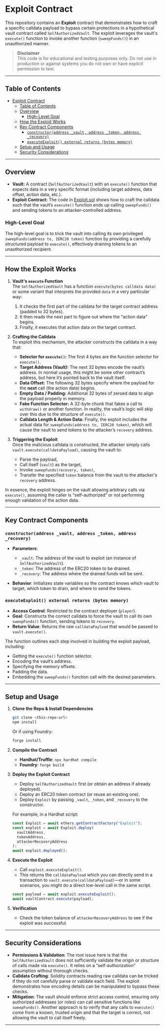# Exploit Contract

This repository contains an **Exploit** contract that demonstrates how to craft a specific calldata payload to bypass certain protections in a hypothetical vault contract called `SelfAuthorizedVault`. The exploit leverages the vault's `execute()` function to invoke another function (`sweepFunds()`) in an unauthorized manner.

> **Disclaimer**  
> This code is for educational and testing purposes only. Do not use in production or against systems you do not own or have explicit permission to test.

---

## Table of Contents

- [Exploit Contract](#exploit-contract)
  - [Table of Contents](#table-of-contents)
  - [Overview](#overview)
    - [High-Level Goal](#high-level-goal)
  - [How the Exploit Works](#how-the-exploit-works)
  - [Key Contract Components](#key-contract-components)
    - [`constructor(address _vault, address _token, address _recovery)`](#constructoraddress-_vault-address-_token-address-_recovery)
    - [`executeExploit() external returns (bytes memory)`](#executeexploit-external-returns-bytes-memory)
  - [Setup and Usage](#setup-and-usage)
  - [Security Considerations](#security-considerations)

---

## Overview

- **Vault:** A contract (`SelfAuthorizedVault`) with an `execute()` function that expects data in a very specific format (including target address, data offset, action data, etc.).
- **Exploit Contract:** The code in [Exploit.sol](./Exploit.sol) shows how to craft the calldata such that the vault’s `execute()` function ends up calling `sweepFunds()` and sending tokens to an attacker-controlled address.

### High-Level Goal

The high-level goal is to trick the vault into calling its own privileged `sweepFunds(address to, IERC20 token)` function by providing a carefully structured payload to `execute()`, effectively draining tokens to an unauthorized recipient.

---

## How the Exploit Works

1. **Vault's `execute` Function**  
   The `SelfAuthorizedVault` has a function `execute(bytes calldata data)` or some variant that interprets the provided `data` in a very particular way:

   1. It checks the first part of the calldata for the target contract address (padded to 32 bytes).
   2. It then reads the next part to figure out where the "action data" begins.
   3. Finally, it executes that action data on the target contract.

2. **Crafting the Calldata**  
   To exploit this mechanism, the attacker constructs the calldata in a way that:

   - **Selector for `execute()`:** The first 4 bytes are the function selector for `execute()`.
   - **Target Address (Vault):** The next 32 bytes encode the vault’s address. In normal usage, this might be some other contract’s address, but here it’s pointed back to the vault itself.
   - **Data Offset:** The following 32 bytes specify where the payload for the **next** call (the action data) begins.
   - **Empty Data / Padding:** Additional 32 bytes of zeroed data to align the payload properly in memory.
   - **Fake Function Selector:** A 32-byte chunk that fakes a call to `withdraw()` or another function. In reality, the vault’s logic will skip over this due to the structure of `execute()`.
   - **Calldata Length & Action Data:** Finally, the exploit includes the actual data for `sweepFunds(address to, IERC20 token)`, which will cause the vault to send tokens to the attacker’s `recovery` address.

3. **Triggering the Exploit**  
   Once the malicious calldata is constructed, the attacker simply calls `vault.execute(calldataPayload)`, causing the vault to:
   - Parse the payload,
   - Call itself (`vault`) as the target,
   - Invoke `sweepFunds(recovery, token)`,
   - Transfer the specified `token` balance from the vault to the attacker's `recovery` address.

In essence, the exploit hinges on the vault allowing arbitrary calls via `execute()`, assuming the caller is “self-authorized” or not performing enough validation of the action data.

---

## Key Contract Components

### `constructor(address _vault, address _token, address _recovery)`

- **Parameters**:

  - `_vault`: The address of the vault to exploit (an instance of `SelfAuthorizedVault`).
  - `_token`: The address of the ERC20 token to be drained.
  - `_recovery`: The address where the drained funds will be sent.

- **Behavior**: Initializes state variables so the contract knows which vault to target, which token to drain, and where to send the tokens.

### `executeExploit() external returns (bytes memory)`

- **Access Control**: Restricted to the contract deployer (`player`).
- **Goal**: Constructs the correct calldata to force the vault to call its own `sweepFunds()` function, sending tokens to `recovery`.
- **Return Value**: Returns the raw `calldataPayload` that would be passed to `vault.execute()`.

The function outlines each step involved in building the exploit payload, including:

- Getting the `execute()` function selector.
- Encoding the vault’s address.
- Specifying the memory offsets.
- Padding the data.
- Embedding the `sweepFunds()` function call with the desired parameters.

---

## Setup and Usage

1. **Clone the Repo & Install Dependencies**

   ```bash
   git clone <this-repo-url>
   npm install
   ```

   Or if using Foundry:

   ```bash
   forge install
   ```

2. **Compile the Contract**

   - **Hardhat/Truffle**: `npx hardhat compile`
   - **Foundry**: `forge build`

3. **Deploy the Exploit Contract**

   - Deploy `SelfAuthorizedVault` first (or obtain an address if already deployed).
   - Deploy an ERC20 token contract (or reuse an existing one).
   - Deploy `Exploit` by passing `_vault`, `_token`, and `_recovery` to the constructor.

   For example, in a Hardhat script:

   ```js
   const Exploit = await ethers.getContractFactory("Exploit");
   const exploit = await Exploit.deploy(
     vaultAddress,
     tokenAddress,
     attackerRecoveryAddress
   );
   await exploit.deployed();
   ```

4. **Execute the Exploit**

   - Call `exploit.executeExploit()`.
   - This returns the `calldataPayload` which you can directly send in a transaction to `vault.execute(calldataPayload)`—or in some scenarios, you might do a direct low-level call in the same script.

   ```js
   const payload = await exploit.executeExploit();
   await vaultContract.execute(payload);
   ```

5. **Verification**
   - Check the token balance of `attackerRecoveryAddress` to see if the exploit was successful.

---

## Security Considerations

- **Permissions & Validation**: The root issue here is that the `SelfAuthorizedVault` does not sufficiently validate the origin or structure of calls made via `execute()`. It relies on a “self-authorization” assumption without thorough checks.
- **Calldata Crafting**: Solidity contracts reading raw calldata can be tricked if they do not carefully parse or validate each field. The exploit demonstrates how encoding details can be manipulated to bypass these checks.
- **Mitigation**: The vault should enforce strict access control, ensuring only authorized addresses (or roles) can call sensitive functions like `sweepFunds()`. Another approach is to verify that any calls to `execute()` come from a known, trusted origin and that the target is correct, not allowing the vault to call itself freely.

---

